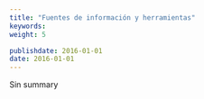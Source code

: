```yaml
---
title: "Fuentes de información y herramientas"
keywords: 
weight: 5

publishdate: 2016-01-01
date: 2016-01-01
---
```


<!--more-->

Sin summary